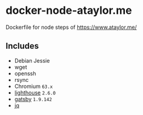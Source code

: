 # docker-node-ataylor.me
Dockerfile for node steps of https://www.ataylor.me/

## Includes
* Debian Jessie
* wget
* openssh
* rsync
* Chromium `63.x`
* [lighthouse](https://github.com/GoogleChrome/lighthouse/) `2.6.0`
* [gatsby](https://www.gatsbyjs.org/) `1.9.142`
* [jq](https://stedolan.github.io/jq/)
